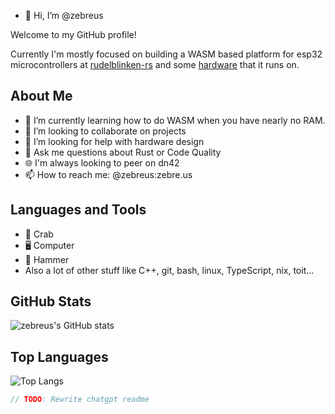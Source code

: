 - 👋 Hi, I’m @zebreus

Welcome to my GitHub profile!

Currently I'm mostly focused on building a WASM based platform for esp32 microcontrollers at [rudelblinken-rs](https://github.com/zebreus/rudelblinken-rs) and some [hardware](https://oshwlab.com/zebreus/rudelblinken) that it runs on.

## About Me
- 🌱 I’m currently learning how to do WASM when you have nearly no RAM.
- 👯 I’m looking to collaborate on projects
- 🤔 I’m looking for help with hardware design
- 💬 Ask me questions about Rust or Code Quality
- 🌐 I'm always looking to peer on dn42
- 📫 How to reach me: @zebreus:zebre.us

## Languages and Tools
- :crab: Crab
- 🖥️ Computer
- 🔨 Hammer
- Also a lot of other stuff like C++, git, bash, linux, TypeScript, nix, toit...

## GitHub Stats
![zebreus's GitHub stats](https://github-readme-stats.vercel.app/api?username=zebreus&show_icons=true&theme=radical)

## Top Languages
![Top Langs](https://github-readme-stats.vercel.app/api/top-langs/?username=zebreus&layout=compact&theme=radical)

<!---
- 👀 I’m interested in software engineering
- 🌱 I’m currently learning Rust 
- 💞️ I’m looking to collaborate on ...
- 📫 How to reach me ...
--->

```typescript
// TODO: Rewrite chatgpt readme
```

<!---
zebreus/zebreus is a ✨ special ✨ repository because its `README.md` (this file) appears on your GitHub profile.
You can click the Preview link to take a look at your changes.
--->

